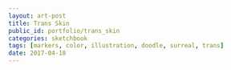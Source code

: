 ```yaml
---
layout: art-post
title: Trans Skin
public_id: portfolio/trans_skin
categories: sketchbook
tags: [markers, color, illustration, doodle, surreal, trans]
date: 2017-04-18
---
```

